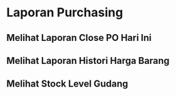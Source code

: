 # Laporan Purchasing
## Melihat Laporan Close PO Hari Ini
## Melihat Laporan Histori Harga Barang
## Melihat Stock Level Gudang